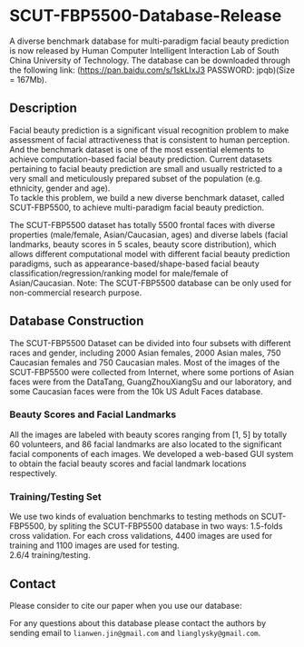 # SCUT-FBP5500-Database-Release
A diverse benchmark database for multi-paradigm facial beauty prediction is now released by Human Computer Intelligent Interaction Lab of South China University of Technology. The database can be downloaded through the following link: (https://pan.baidu.com/s/1skLIxJ3  PASSWORD: jpqb)(Size = 167Mb). 

## Description
Facial beauty prediction is a significant visual recognition problem to make assessment of facial attractiveness
that is consistent to human perception. And the benchmark dataset is one of the most essential elements to achieve computation-based facial beauty prediction. Current datasets pertaining to facial beauty prediction are small and usually restricted to a very small and meticulously prepared subset of the population (e.g. ethnicity, gender and age).  
To tackle this problem, we build a new diverse benchmark dataset, called SCUT-FBP5500, to achieve multi-paradigm facial beauty prediction. 

The SCUT-FBP5500 dataset has totally 5500 frontal faces with diverse properties
(male/female, Asian/Caucasian, ages) and diverse labels (facial landmarks, beauty scores in 5 scales, beauty score distribution), which allows different computational model with different facial beauty prediction paradigms, such as appearance-based/shape-based facial beauty classification/regression/ranking model for male/female of Asian/Caucasian. 
Note: The SCUT-FBP5500 database can be only used for non-commercial research purpose. 
## Database Construction
The SCUT-FBP5500 Dataset can be divided into four subsets with different races and gender, including 2000 Asian females, 2000 Asian males, 750 Caucasian females and 750 Caucasian males. Most of the images of the SCUT-FBP5500 were collected from Internet, where some portions of Asian faces were from the DataTang, GuangZhouXiangSu and our laboratory, and some Caucasian faces were from the 10k US Adult Faces database.
### Beauty Scores and Facial Landmarks
All the images are labeled with beauty scores ranging from [1, 5] by totally 60 volunteers, and 86 facial landmarks are also  located to the significant facial components of each images. We developed a web-based GUI system to obtain the facial beauty scores and facial landmark locations respectively. 

### Training/Testing Set
We use two kinds of evaluation benchmarks to testing methods on SCUT-FBP5500, by spliting the SCUT-FBP5500 database in two ways: 
1.5-folds cross validation. For each cross validations, 4400 images are used for training and 1100 images are used for testing.  
2.6/4 training/testing. 

## Contact
Please consider to cite our paper when you use our database:


For any questions about this database please contact the authors by sending email to `lianwen.jin@gmail.com` and `lianglysky@gmail.com`.
